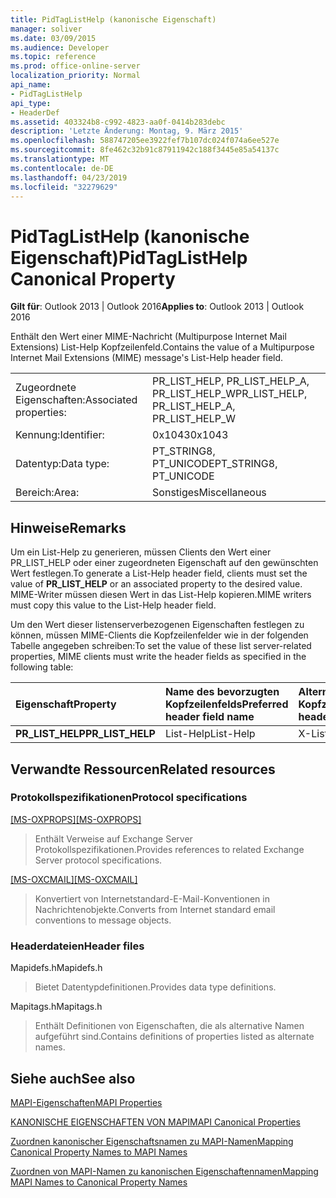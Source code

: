 ```yaml
---
title: PidTagListHelp (kanonische Eigenschaft)
manager: soliver
ms.date: 03/09/2015
ms.audience: Developer
ms.topic: reference
ms.prod: office-online-server
localization_priority: Normal
api_name:
- PidTagListHelp
api_type:
- HeaderDef
ms.assetid: 403324b8-c992-4823-aa0f-0414b283debc
description: 'Letzte Änderung: Montag, 9. März 2015'
ms.openlocfilehash: 588747205ee3922fef7b107dc024f074a6ee527e
ms.sourcegitcommit: 8fe462c32b91c87911942c188f3445e85a54137c
ms.translationtype: MT
ms.contentlocale: de-DE
ms.lasthandoff: 04/23/2019
ms.locfileid: "32279629"
---
```

# <a name="pidtaglisthelp-canonical-property"></a><span data-ttu-id="43b20-103">PidTagListHelp (kanonische Eigenschaft)</span><span class="sxs-lookup"><span data-stu-id="43b20-103">PidTagListHelp Canonical Property</span></span>

  
  
<span data-ttu-id="43b20-104">**Gilt für**: Outlook 2013 | Outlook 2016</span><span class="sxs-lookup"><span data-stu-id="43b20-104">**Applies to**: Outlook 2013 | Outlook 2016</span></span> 
  
<span data-ttu-id="43b20-105">Enthält den Wert einer MIME-Nachricht (Multipurpose Internet Mail Extensions) List-Help Kopfzeilenfeld.</span><span class="sxs-lookup"><span data-stu-id="43b20-105">Contains the value of a Multipurpose Internet Mail Extensions (MIME) message's List-Help header field.</span></span>
  
|||
|:-----|:-----|
|<span data-ttu-id="43b20-106">Zugeordnete Eigenschaften:</span><span class="sxs-lookup"><span data-stu-id="43b20-106">Associated properties:</span></span>  <br/> |<span data-ttu-id="43b20-107">PR_LIST_HELP, PR_LIST_HELP_A, PR_LIST_HELP_W</span><span class="sxs-lookup"><span data-stu-id="43b20-107">PR_LIST_HELP, PR_LIST_HELP_A, PR_LIST_HELP_W</span></span>  <br/> |
|<span data-ttu-id="43b20-108">Kennung:</span><span class="sxs-lookup"><span data-stu-id="43b20-108">Identifier:</span></span>  <br/> |<span data-ttu-id="43b20-109">0x1043</span><span class="sxs-lookup"><span data-stu-id="43b20-109">0x1043</span></span>  <br/> |
|<span data-ttu-id="43b20-110">Datentyp:</span><span class="sxs-lookup"><span data-stu-id="43b20-110">Data type:</span></span>  <br/> |<span data-ttu-id="43b20-111">PT_STRING8, PT_UNICODE</span><span class="sxs-lookup"><span data-stu-id="43b20-111">PT_STRING8, PT_UNICODE</span></span>  <br/> |
|<span data-ttu-id="43b20-112">Bereich:</span><span class="sxs-lookup"><span data-stu-id="43b20-112">Area:</span></span>  <br/> |<span data-ttu-id="43b20-113">Sonstiges</span><span class="sxs-lookup"><span data-stu-id="43b20-113">Miscellaneous</span></span>  <br/> |
   
## <a name="remarks"></a><span data-ttu-id="43b20-114">Hinweise</span><span class="sxs-lookup"><span data-stu-id="43b20-114">Remarks</span></span>

<span data-ttu-id="43b20-115">Um ein List-Help zu generieren, müssen Clients  den Wert einer PR_LIST_HELP oder einer zugeordneten Eigenschaft auf den gewünschten Wert festlegen.</span><span class="sxs-lookup"><span data-stu-id="43b20-115">To generate a List-Help header field, clients must set the value of **PR_LIST_HELP** or an associated property to the desired value.</span></span> <span data-ttu-id="43b20-116">MIME-Writer müssen diesen Wert in das List-Help kopieren.</span><span class="sxs-lookup"><span data-stu-id="43b20-116">MIME writers must copy this value to the List-Help header field.</span></span> 
  
<span data-ttu-id="43b20-117">Um den Wert dieser listenserverbezogenen Eigenschaften festlegen zu können, müssen MIME-Clients die Kopfzeilenfelder wie in der folgenden Tabelle angegeben schreiben:</span><span class="sxs-lookup"><span data-stu-id="43b20-117">To set the value of these list server-related properties, MIME clients must write the header fields as specified in the following table:</span></span>
  
|<span data-ttu-id="43b20-118">**Eigenschaft**</span><span class="sxs-lookup"><span data-stu-id="43b20-118">**Property**</span></span>|<span data-ttu-id="43b20-119">**Name des bevorzugten Kopfzeilenfelds**</span><span class="sxs-lookup"><span data-stu-id="43b20-119">**Preferred header field name**</span></span>|<span data-ttu-id="43b20-120">**Alternativer Kopfzeilenfeldname**</span><span class="sxs-lookup"><span data-stu-id="43b20-120">**Alternate header field name**</span></span>|
|:-----|:-----|:-----|
|<span data-ttu-id="43b20-121">**PR_LIST_HELP**</span><span class="sxs-lookup"><span data-stu-id="43b20-121">**PR_LIST_HELP**</span></span> <br/> |<span data-ttu-id="43b20-122">List-Help</span><span class="sxs-lookup"><span data-stu-id="43b20-122">List-Help</span></span>  <br/> |<span data-ttu-id="43b20-123">X-List-Help</span><span class="sxs-lookup"><span data-stu-id="43b20-123">X-List-Help</span></span>  <br/> |
   
## <a name="related-resources"></a><span data-ttu-id="43b20-124">Verwandte Ressourcen</span><span class="sxs-lookup"><span data-stu-id="43b20-124">Related resources</span></span>

### <a name="protocol-specifications"></a><span data-ttu-id="43b20-125">Protokollspezifikationen</span><span class="sxs-lookup"><span data-stu-id="43b20-125">Protocol specifications</span></span>

<span data-ttu-id="43b20-126">[[MS-OXPROPS]](https://msdn.microsoft.com/library/f6ab1613-aefe-447d-a49c-18217230b148%28Office.15%29.aspx)</span><span class="sxs-lookup"><span data-stu-id="43b20-126">[[MS-OXPROPS]](https://msdn.microsoft.com/library/f6ab1613-aefe-447d-a49c-18217230b148%28Office.15%29.aspx)</span></span>
  
> <span data-ttu-id="43b20-127">Enthält Verweise auf Exchange Server Protokollspezifikationen.</span><span class="sxs-lookup"><span data-stu-id="43b20-127">Provides references to related Exchange Server protocol specifications.</span></span>
    
<span data-ttu-id="43b20-128">[[MS-OXCMAIL]](https://msdn.microsoft.com/library/b60d48db-183f-4bf5-a908-f584e62cb2d4%28Office.15%29.aspx)</span><span class="sxs-lookup"><span data-stu-id="43b20-128">[[MS-OXCMAIL]](https://msdn.microsoft.com/library/b60d48db-183f-4bf5-a908-f584e62cb2d4%28Office.15%29.aspx)</span></span>
  
> <span data-ttu-id="43b20-129">Konvertiert von Internetstandard-E-Mail-Konventionen in Nachrichtenobjekte.</span><span class="sxs-lookup"><span data-stu-id="43b20-129">Converts from Internet standard email conventions to message objects.</span></span>
    
### <a name="header-files"></a><span data-ttu-id="43b20-130">Headerdateien</span><span class="sxs-lookup"><span data-stu-id="43b20-130">Header files</span></span>

<span data-ttu-id="43b20-131">Mapidefs.h</span><span class="sxs-lookup"><span data-stu-id="43b20-131">Mapidefs.h</span></span>
  
> <span data-ttu-id="43b20-132">Bietet Datentypdefinitionen.</span><span class="sxs-lookup"><span data-stu-id="43b20-132">Provides data type definitions.</span></span>
    
<span data-ttu-id="43b20-133">Mapitags.h</span><span class="sxs-lookup"><span data-stu-id="43b20-133">Mapitags.h</span></span>
  
> <span data-ttu-id="43b20-134">Enthält Definitionen von Eigenschaften, die als alternative Namen aufgeführt sind.</span><span class="sxs-lookup"><span data-stu-id="43b20-134">Contains definitions of properties listed as alternate names.</span></span>
    
## <a name="see-also"></a><span data-ttu-id="43b20-135">Siehe auch</span><span class="sxs-lookup"><span data-stu-id="43b20-135">See also</span></span>



[<span data-ttu-id="43b20-136">MAPI-Eigenschaften</span><span class="sxs-lookup"><span data-stu-id="43b20-136">MAPI Properties</span></span>](mapi-properties.md)
  
[<span data-ttu-id="43b20-137">KANONISCHE EIGENSCHAFTEN VON MAPI</span><span class="sxs-lookup"><span data-stu-id="43b20-137">MAPI Canonical Properties</span></span>](mapi-canonical-properties.md)
  
[<span data-ttu-id="43b20-138">Zuordnen kanonischer Eigenschaftsnamen zu MAPI-Namen</span><span class="sxs-lookup"><span data-stu-id="43b20-138">Mapping Canonical Property Names to MAPI Names</span></span>](mapping-canonical-property-names-to-mapi-names.md)
  
[<span data-ttu-id="43b20-139">Zuordnen von MAPI-Namen zu kanonischen Eigenschaftennamen</span><span class="sxs-lookup"><span data-stu-id="43b20-139">Mapping MAPI Names to Canonical Property Names</span></span>](mapping-mapi-names-to-canonical-property-names.md)

